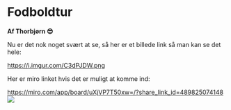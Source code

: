 # Fodboldtur
**Af Thorbjørn 😎**

Nu er det nok noget svært at se, så her er et billede link så man kan se det hele:

https://i.imgur.com/C3dPJDW.png 

Her er miro linket hvis det er muligt at komme ind:

https://miro.com/app/board/uXjVP7T50xw=/?share_link_id=489825074148
<img src="https://i.imgur.com/C3dPJDW.png">

